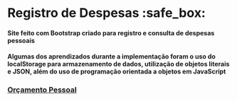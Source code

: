 # Registro de Despesas :safe_box:

#### Site feito com Bootstrap criado para registro e consulta de despesas pessoais

#### Algumas dos aprendizados durante a implementação foram o uso do localStorage para armazenamento de dados, utilização de objetos literais e JSON, além do uso de programação orientada a objetos em JavaScript

### [Orçamento Pessoal](https://henryke10x10.github.io/Registro-de-Despesas/)
